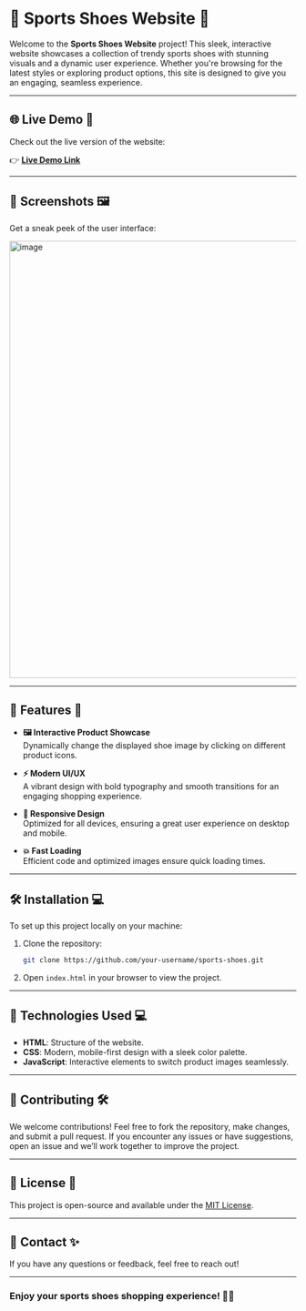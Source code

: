 
# 🚀 **Sports Shoes Website** 🌟

Welcome to the **Sports Shoes Website** project! This sleek, interactive website showcases a collection of trendy sports shoes with stunning visuals and a dynamic user experience. Whether you're browsing for the latest styles or exploring product options, this site is designed to give you an engaging, seamless experience.

---

## 🌐 **Live Demo** 🎥

Check out the live version of the website:

👉 [**Live Demo Link**](https://herculeskar.github.io/ShoeWebsite/)

---

## 📸 **Screenshots** 🖼️

Get a sneak peek of the user interface:

<img width="1366" height="768" alt="image" src="https://github.com/user-attachments/assets/671d46eb-ec50-439e-926a-bb31f16c2ec4" />

---

## 🚀 **Features** 🌟

- **🖼️ Interactive Product Showcase**  
  Dynamically change the displayed shoe image by clicking on different product icons.

- **⚡️ Modern UI/UX**  
  A vibrant design with bold typography and smooth transitions for an engaging shopping experience.

- **📱 Responsive Design**  
  Optimized for all devices, ensuring a great user experience on desktop and mobile.

- **💥 Fast Loading**  
  Efficient code and optimized images ensure quick loading times.

---

## 🛠️ **Installation** 💻

To set up this project locally on your machine:

1. Clone the repository:
   ```bash
   git clone https://github.com/your-username/sports-shoes.git
   ```

2. Open `index.html` in your browser to view the project.

---

## 🎨 **Technologies Used** 💻

- **HTML**: Structure of the website.
- **CSS**: Modern, mobile-first design with a sleek color palette.
- **JavaScript**: Interactive elements to switch product images seamlessly.

---

## 🤝 **Contributing** 🛠️

We welcome contributions! Feel free to fork the repository, make changes, and submit a pull request. If you encounter any issues or have suggestions, open an issue and we’ll work together to improve the project.

---

## 📜 **License** 📝

This project is open-source and available under the [MIT License](LICENSE).

---

## 💬 **Contact** ✨

If you have any questions or feedback, feel free to reach out!

---

### **Enjoy your sports shoes shopping experience!** 👟✨

